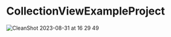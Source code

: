 # CollectionViewExampleProject

![CleanShot 2023-08-31 at 16 29 49](https://github.com/japsadev/CollectionViewExampleProject/assets/62521215/bd1a1a18-9473-4d83-a7f3-4b455a0c75c1)
